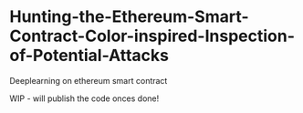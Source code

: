 # Hunting-the-Ethereum-Smart-Contract-Color-inspired-Inspection-of-Potential-Attacks
Deeplearning on ethereum smart contract


WIP - will publish the code onces done! 
